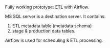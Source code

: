 Fully working prototype: ETL with Airflow.

MS SQL server is a destination server. It contains: 
  1. ETL metadata table (metadata schema)
  2. stage & production data tables.
     
Airflow is used for scheduling & ETL processing.


